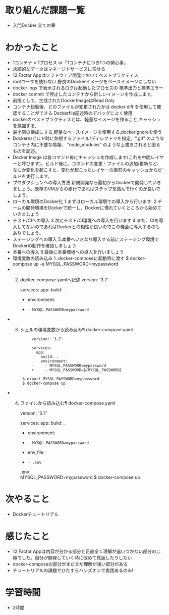 # 取り組んだ課題一覧
- 入門Docker 全ての章

# わかったこと
- 1コンテナ = 1プロセス or「1コンテナにつき1つの関心事」
- 永続的なデータはマネージドサービスに任せる
- 12 Factor Appはソフトウェア開発においてベストプラクティス
- rootユーザを使わない  野良のDockerイメージをベースイメージにしない
- docker logs で表示されるログは起動したプロセスの 標準出力と標準エラー
- docker commit で停止したコンテナから新しいイメージを作成します。
- 前提として、生成されたDockerImageはRead Only
- コンテナ起動後、どのファイルが変更されたかは docker diff を使用して確認することができる  Dockerfile記述時のデバッグによく使用
- dockerのベストプラクティスとは、軽量なイメージを作ること,キャッシュを意識する,
- 最小限の構成にする,軽量なベースイメージを使用する,dockerignoreを使う
- Dockerのビルド時に無視するファイル/ディレクトリを指定。".git" のようなコンテナ内に不要な情報、 "node_modules" のような上書きされると困るものを記述。
- Docker Image は各コマンド毎にキャッシュを作成します(これを中間レイヤーと呼びます)。ビルド後に、コマンドの変更・ファイルの追加/更新など、なにか変化を起こすと、変化が起こったレイヤーの直前のキャッシュからビルドを実行します。
- プロダクションへの導入方法    新規開発なら最初からDockerで開発していきましょう。既存のVMからの移行であればステップを踏んで行くのが良いでしょう。
- ローカル環境のDocker化  1.まずはローカル環境での導入から行います.   2.チームの開発環境をDockerで統一し、Dockerに慣れていくところから始めていきましょう
- テスト/CIへの導入      3.次にテスト/CI環境への導入を行います    4.また、CIを導入してないのであればDockerとの相性が良いのでこの機会に導入するのもありでしょう。
- ステージングへの導入    5.本番へいきなり導入する前にステージング環境でDockerの動作を確認しましょう
- 本番への導入          6.最後に本番環境への導入を行いましょう
- 環境変数の読み込み    1. docker-composeに起動時に渡す  $ docker-compose up -e MYSQL_PASSWORD=mypassword
- 2. docker-compose.yamlへ記述
      version: '3.7'
      
      services:
        app:
          build: .
      +   environment:
      +     - MYSQL_PASSWORD=mypassword
- 3. シェルの環境変数から読み込み¶
      docker-compose.yaml
              
              
              version: '3.7'
              
              services:
                app:
                  build: .
                  environment:
              -     - MYSQL_PASSWORD=mypassword
              +     - MYSQL_PASSWORD=${MYSQL_PASSWORD}
          
          $ export MYSQL_PASSWORD=mypassword
          $ docker-compose up
- 4. ファイルから読み込む¶
      docker-compose.yaml
      
      
      version: '3.7'
      
      services:
        app:
          build: .
      -   environment:
      -     - MYSQL_PASSWORD=mypassword
      +   env_file:
      +     - .env
      .env    
    MYSQL_PASSWORD=mypassword
    $ docker-compose up

# 次やること
- Dockerチュートリアル

# 感じたこと
- 12 Factor Appは内容が分かる部分と正直全く理解が追いつかない部分の二極でした。自分が開発していく時に改めて見返したりしたい
- docker-composeの部分がまだまだ理解が浅い部分がある
- チュートリアルの課題でひたすらハンズオンで実践あるのみ!

# 学習時間
- 2時間
